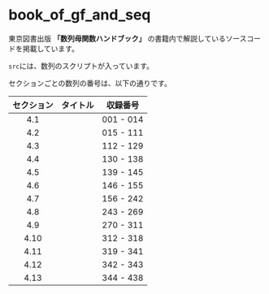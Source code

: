 # book_of_gf_and_seq

東京図書出版 **「数列母関数ハンドブック」** の書籍内で解説しているソースコードを掲載しています。

`src`には、数列のスクリプトが入っています。

セクションごとの数列の番号は、以下の通りです。

| セクション | タイトル | 収録番号 |
|:---:|:---:|:---:|
| 4.1  |  | 001 - 014 |
| 4.2  |  | 015 - 111 |
| 4.3  |  | 112 - 129 |
| 4.4  |  | 130 - 138 |
| 4.5  |  | 139 - 145 |
| 4.6  |  | 146 - 155 |
| 4.7  |  | 156 - 242 |
| 4.8  |  | 243 - 269 |
| 4.9  |  | 270 - 311 |
| 4.10 |  | 312 - 318 |
| 4.11 |  | 319 - 341 |
| 4.12 |  | 342 - 343 |
| 4.13 |  | 344 - 438 |